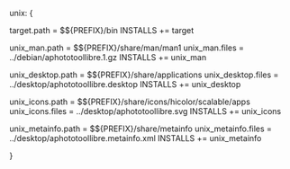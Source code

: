 unix: {

target.path = $${PREFIX}/bin
INSTALLS += target

unix_man.path = $${PREFIX}/share/man/man1
unix_man.files = ../debian/aphototoollibre.1.gz
INSTALLS += unix_man

unix_desktop.path = $${PREFIX}/share/applications
unix_desktop.files = ../desktop/aphototoollibre.desktop
INSTALLS += unix_desktop

unix_icons.path = $${PREFIX}/share/icons/hicolor/scalable/apps
unix_icons.files = ../desktop/aphototoollibre.svg
INSTALLS += unix_icons

unix_metainfo.path = $${PREFIX}/share/metainfo
unix_metainfo.files = ../desktop/aphototoollibre.metainfo.xml
INSTALLS += unix_metainfo

}